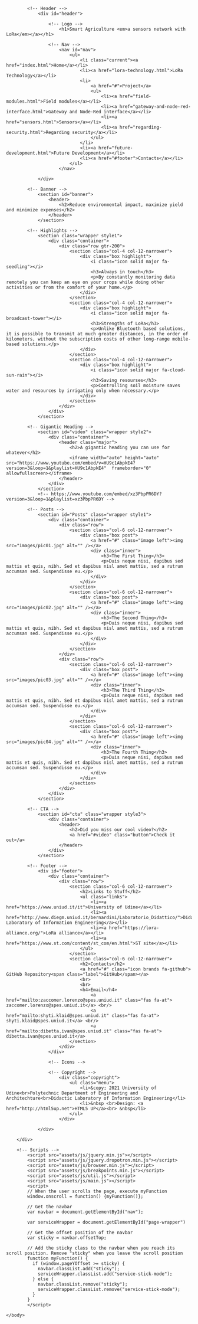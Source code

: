 <!DOCTYPE HTML>
<!--
	Arcana by HTML5 UP
	html5up.net | @ajlkn
	Free for personal and commercial use under the CCA 3.0 license (html5up.net/license)
-->
<html>
	<head>
		<title>Smart Agriculture</title>
		<meta charset="utf-8" />
		<meta name="viewport" content="width=device-width, initial-scale=1, user-scalable=no" />
		<link rel="stylesheet" href="assets/css/main.css" />
	</head>
	<body class="is-preload">
		<div id="page-wrapper">

			<!-- Header -->
				<div id="header">

					<!-- Logo -->
						<h1>Smart Agriculture <em>a sensors network with LoRa</em></a></h1>

					<!-- Nav -->
						<nav id="nav">
							<ul>
								<li class="current"><a href="index.html">Home</a></li>
								<li><a href="lora-technology.html">LoRa Technology</a></li>
								<li>
									<a href="#">Project</a>
									<ul>
										<li><a href="field-modules.html">Field modules</a></li>
										<li><a href="gateway-and-node-red-interface.html">Gateway and Node-Red interface</a></li>
										<li><a href="sensors.html">Sensors</a></li>
										<li><a href="regarding-security.html">Regarding security</a></li>
									</ul>
								</li>
								<li><a href="future-development.html">Future Development</a></li>
								<li><a href="#footer">Contacts</a></li>
							</ul>
						</nav>

				</div>

			<!-- Banner -->
				<section id="banner">
					<header>
						<h2>Reduce environmental impact, maximize yield and minimize expenses</h2>
					</header>
				</section>

			<!-- Highlights -->
				<section class="wrapper style1">
					<div class="container">
						<div class="row gtr-200">
							<section class="col-4 col-12-narrower">
								<div class="box highlight">
									<i class="icon solid major fa-seedling"></i>
									<h3>Always in touch</h3>
									<p>By constantly monitoring data remotely you can keep an eye on your crops while doing other activities or from the comfort of your home.</p>
								</div>
							</section>
							<section class="col-4 col-12-narrower">
								<div class="box highlight">
									<i class="icon solid major fa-broadcast-tower"></i>
									<h3>Strengths of LoRa</h3>
									<p>Unlike Bluetooth based solutions, it is possible to transmit at much greater distances, in the order of kilometers, without the subscription costs of other long-range mobile-based solutions.</p>
								</div>
							</section>
							<section class="col-4 col-12-narrower">
								<div class="box highlight">
									<i class="icon solid major fa-cloud-sun-rain"></i>
									<h3>Saving resourses</h3>
									<p>Controlling soil moisture saves water and resources by irrigating only when necessary.</p>
								</div>
							</section>
						</div>
					</div>
				</section>

			<!-- Gigantic Heading -->
				<section id="video" class="wrapper style2">
					<div class="container">
						<header class="major">
							<h2>A gigantic heading you can use for whatever</h2>
							<iframe width="auto" height="auto" src="https://www.youtube.com/embed/v=HU9c1AbpkE4?version=3&loop=1&playlist=HU9c1AbpkE4"  frameborder="0" allowfullscreen></iframe>
						</header>
					</div> 
				</section>
				<!-- https://www.youtube.com/embed/xz3PbpPR6DY?version=3&loop=1&playlist=xz3PbpPR6DY -->

			<!-- Posts -->
				<section id="Posts" class="wrapper style1">
					<div class="container">
						<div class="row">
							<section class="col-6 col-12-narrower">
								<div class="box post">
									<a href="#" class="image left"><img src="images/pic01.jpg" alt="" /></a>
									<div class="inner">
										<h3>The First Thing</h3>
										<p>Duis neque nisi, dapibus sed mattis et quis, nibh. Sed et dapibus nisl amet mattis, sed a rutrum accumsan sed. Suspendisse eu.</p>
									</div>
								</div>
							</section>
							<section class="col-6 col-12-narrower">
								<div class="box post">
									<a href="#" class="image left"><img src="images/pic02.jpg" alt="" /></a>
									<div class="inner">
										<h3>The Second Thing</h3>
										<p>Duis neque nisi, dapibus sed mattis et quis, nibh. Sed et dapibus nisl amet mattis, sed a rutrum accumsan sed. Suspendisse eu.</p>
									</div>
								</div>
							</section>
						</div>
						<div class="row">
							<section class="col-6 col-12-narrower">
								<div class="box post">
									<a href="#" class="image left"><img src="images/pic03.jpg" alt="" /></a>
									<div class="inner">
										<h3>The Third Thing</h3>
										<p>Duis neque nisi, dapibus sed mattis et quis, nibh. Sed et dapibus nisl amet mattis, sed a rutrum accumsan sed. Suspendisse eu.</p>
									</div>
								</div>
							</section>
							<section class="col-6 col-12-narrower">
								<div class="box post">
									<a href="#" class="image left"><img src="images/pic04.jpg" alt="" /></a>
									<div class="inner">
										<h3>The Fourth Thing</h3>
										<p>Duis neque nisi, dapibus sed mattis et quis, nibh. Sed et dapibus nisl amet mattis, sed a rutrum accumsan sed. Suspendisse eu.</p>
									</div>
								</div>
							</section>
						</div>
					</div>
				</section>

			<!-- CTA -->
				<section id="cta" class="wrapper style3">
					<div class="container">
						<header>
							<h2>Did you miss our cool video?</h2>
							<a href="#video" class="button">Check it out</a>
						</header>
					</div>
				</section>

			<!-- Footer -->
				<div id="footer">
					<div class="container">
						<div class="row">
							<section class="col-6 col-12-narrower">
								<h2>Links to Stuff</h2>
								<ul class="links">
									<li><a href="https://www.uniud.it/it">University of Udine</a></li>
									<li><a href="http://www.diegm.uniud.it/bernardini/Laboratorio_Didattico/">Didactic Laboratory of Information Engineering</a></li>
									<li><a href="https://lora-alliance.org/">LoRa alliance</a></li>
									<li><a href="https://www.st.com/content/st_com/en.html">ST site</a></li>
								</ul>
							</section>
							<section class="col-6 col-12-narrower">
								<h2>Contacts</h2>
								<a href="#" class="icon brands fa-github"> GitHub Repository<span class="label">GitHub</span></a>
								<br>
								<br>
								<h4>Email</h4>
									<a href="mailto:zaccomer.lorenzo@spes.uniud.it" class="fas fa-at"> zaccomer.lorenzo@spes.uniud.it</a> <br/>
									<a href="mailto:shyti.klaid@spes.uniud.it" class="fas fa-at"> shyti.klaid@spes.uniud.it</a> <br/>
									<a href="mailto:dibetta.ivan@spes.uniud.it" class="fas fa-at"> dibetta.ivan@spes.uniud.it</a>
							</section>
						</div>
					</div>

					<!-- Icons -->

					<!-- Copyright -->
						<div class="copyright">
							<ul class="menu">
								<li>&copy; 2021 University of Udine<br>Polytechnic Department of Engineering and Architechture<br>Didactic Laboratory of Information Engineering</li>
								<li>&nbsp <br>Design: <a href="http://html5up.net">HTML5 UP</a><br> &nbsp</li>
							</ul>
						</div>

				</div>

		</div>

		<!-- Scripts -->
			<script src="assets/js/jquery.min.js"></script>
			<script src="assets/js/jquery.dropotron.min.js"></script>
			<script src="assets/js/browser.min.js"></script>
			<script src="assets/js/breakpoints.min.js"></script>
			<script src="assets/js/util.js"></script>
			<script src="assets/js/main.js"></script>
			<script>
			// When the user scrolls the page, execute myFunction
			window.onscroll = function() {myFunction()};

			// Get the navbar
			var navbar = document.getElementById("nav");
			
			var serviceWrapper = document.getElementById("page-wrapper")

			// Get the offset position of the navbar
			var sticky = navbar.offsetTop;

			// Add the sticky class to the navbar when you reach its scroll position. Remove "sticky" when you leave the scroll position
			function myFunction() {
			  if (window.pageYOffset >= sticky) {
				navbar.classList.add("sticky");
				serviceWrapper.classList.add("service-stick-mode");
			  } else {
				navbar.classList.remove("sticky");
				serviceWrapper.classList.remove("service-stick-mode");
			  }
			}
			</script>

	</body>
</html>
